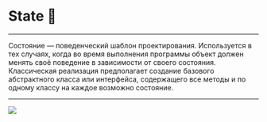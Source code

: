 # State 🗽
___
Состояние — поведенческий шаблон проектирования. Используется в тех случаях, когда во время выполнения программы объект должен менять своё поведение в зависимости от своего состояния. Классическая реализация предполагает создание базового абстрактного класса или интерфейса, содержащего все методы и по одному классу на каждое возможно состояние.
___
![](https://habrastorage.org/getpro/habr/post_images/4fb/72c/31e/4fb72c31e718d89f6cefb97af767b6ee.jpg)